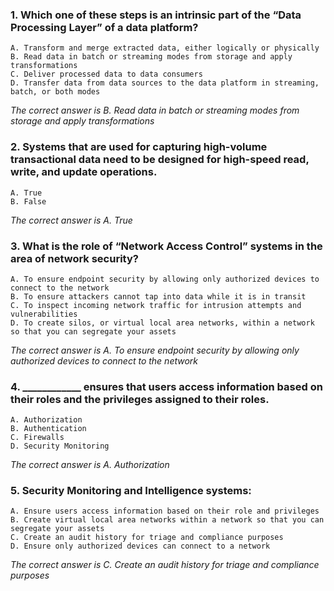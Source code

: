 ### 1. Which one of these steps is an intrinsic part of the “Data Processing Layer” of a data platform?
    A. Transform and merge extracted data, either logically or physically
    B. Read data in batch or streaming modes from storage and apply transformations
    C. Deliver processed data to data consumers
    D. Transfer data from data sources to the data platform in streaming, batch, or both modes

_The correct answer is B. Read data in batch or streaming modes from storage and apply transformations_
### 2. Systems that are used for capturing high-volume transactional data need to be designed for high-speed read, write, and update operations.
    A. True
    B. False

_The correct answer is A. True_
### 3. What is the role of “Network Access Control” systems in the area of network security?
    A. To ensure endpoint security by allowing only authorized devices to connect to the network
    B. To ensure attackers cannot tap into data while it is in transit
    C. To inspect incoming network traffic for intrusion attempts and vulnerabilities
    D. To create silos, or virtual local area networks, within a network so that you can segregate your assets

_The correct answer is A. To ensure endpoint security by allowing only authorized devices to connect to the network_
### 4. ____________ ensures that users access information based on their roles and the privileges assigned to their roles. 
    A. Authorization
    B. Authentication
    C. Firewalls
    D. Security Monitoring

_The correct answer is A. Authorization_
### 5. Security Monitoring and Intelligence systems: 
    A. Ensure users access information based on their role and privileges
    B. Create virtual local area networks within a network so that you can segregate your assets
    C. Create an audit history for triage and compliance purposes
    D. Ensure only authorized devices can connect to a network

_The correct answer is C. Create an audit history for triage and compliance purposes_

